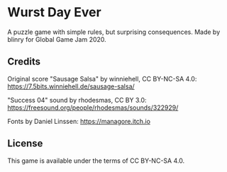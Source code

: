 # Wurst Day Ever

A puzzle game with simple rules, but surprising consequences. Made by blinry for Global Game Jam 2020.

## Credits

Original score "Sausage Salsa" by winniehell, CC BY-NC-SA 4.0: https://7.5bits.winniehell.de/sausage-salsa/

"Success 04" sound by rhodesmas, CC BY 3.0: https://freesound.org/people/rhodesmas/sounds/322929/

Fonts by Daniel Linssen: https://managore.itch.io

## License

This game is available under the terms of CC BY-NC-SA 4.0.
